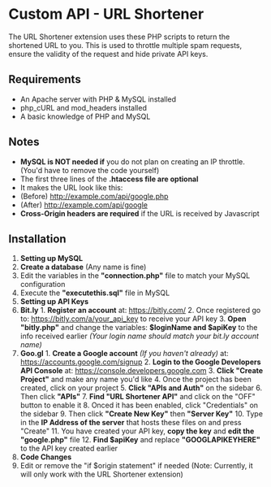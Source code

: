 # Custom API - URL Shortener #

The URL Shortener extension uses these PHP scripts to return the shortened URL to you.
This is used to throttle multiple spam requests, ensure the validity of the request and hide private API keys.

## Requirements

 - An Apache server with PHP & MySQL installed
 - php_cURL and mod_headers installed
 - A basic knowledge of PHP and MySQL

## Notes

 - **MySQL is NOT needed if** you do not plan on creating an IP throttle. (You'd have to remove the code yourself) 
 - The first three lines of the **.htaccess file are optional**
  - It makes the URL look like this:
  - (Before) http://example.com/api/google.php
  - (After) http://example.com/api/google
 - **Cross-Origin headers are required** if the URL is received by Javascript

## Installation

1. **Setting up MySQL**
  1. **Create a database** (Any name is fine)
  2. Edit the variables in the **"connection.php"** file to match your MySQL configuration
  3. Execute the **"executethis.sql"** file in MySQL
2. **Setting up API Keys**
  1. **Bit.ly**
    1. **Register an account** at: https://bitly.com/
    2. Once registered go to: https://bitly.com/a/your_api_key to receive your API key
    3. **Open "bitly.php"** and change the variables: **$loginName and $apiKey** to the info received earlier
      *(Your login name should match your bit.ly account name)*
  2. **Goo.gl**
    1. **Create a Google account** *(If you haven't already)* at: https://accounts.google.com/signup
    2. **Login to the Google Developers API Console** at: https://console.developers.google.com
    3. **Click "Create Project"** and make any name you'd like
    4. Once the project has been created, click on your project
    5. **Click "APIs and Auth"** on the sidebar
    6. Then click **"APIs"**
    7. **Find "URL Shortener API"** and click on the "OFF" button to enable it
    8. Onced it has been enabled, click "Credentials" on the sidebar
    9. Then click **"Create New Key"** then **"Server Key"**
    10. Type in the **IP Address of the server** that hosts these files on and press "Create"
    11. You have created your API key, **copy the key** and **edit the "google.php"** file
    12. **Find $apiKey** and replace **"GOOGLAPIKEYHERE"** to the API key created earlier
3. **Code Changes**
 1. Edit or remove the "if $origin statement" if needed (Note: Currently, it will only work with the URL Shortener extension)
